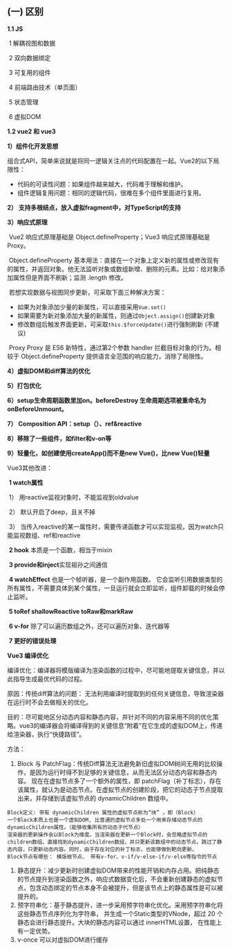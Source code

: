 ## (一) 区别

**1.1 JS**

​	1 解耦视图和数据

​	2 双向数据绑定

​	3 可复用的组件

​	4 前端路由技术（单页面）

​	5 状态管理

​	6 虚拟DOM

**1.2 vue2 和 vue3**

**1）组件化开发思想**

组合式API，简单来说就是将同一逻辑关注点的代码配置在一起。Vue2的以下局限性：

- 代码的可读性问题：如果组件越来越大，代码难于理解和维护。
- 组件逻辑复用问题：相同的逻辑代码，很难在多个组件里面进行复用。

**2） 支持多根结点，放入虚拟fragment中，对TypeScript的支持**

**3）响应式原理**

​		Vue2 响应式原理基础是 Object.defineProperty；Vue3 响应式原理基础是 Proxy。

​		Object.defineProperty 基本用法：直接在一个对象上定义新的属性或修改现有的属性，并返回对象。他无法监听对象或数组新增、删除的元素。比如：给对象添加属性但是界面不刷新；监测 .length 修改。

​		若想实现数据与视图同步更新，可采取下面三种解决方案：

- 如果为对象添加少量的新属性，可以直接采用`Vue.set()`
- 如果需要为新对象添加大量的新属性，则通过`Object.assign()`创建新对象
- 修改数组后触发界面更新，可采取`this.$forceUpdate()`进行强制刷新 (不建议)

​		Proxy Proxy 是 ES6 新特性，通过第2个参数 handler 拦截目标对象的行为。相较于 Object.defineProperty 提供语言全范围的响应能力，消除了局限性。

**4）虚拟DOM和diff算法的优化**

**5）打包优化**

**6）setup生命周期函数里加on。beforeDestroy 生命周期选项被重命名为 onBeforeUnmount。**

**7） Composition API：setup（）、ref&reactive**

**8）移除了一些组件，如filter和v-on等**

**9）轻量化，如创建使用createApp()而不是new Vue()，比new Vue()轻量**

Vue3其他改进：

​	**1 watch属性**

​	1） 用reactive监视对象时，不能监视到oldvalue

​	2） 默认开启了deep，且关不掉

​	3） 当传入reactive的某一属性时，需要传递函数才可以实现监视，因为watch只能监视数组、ref和reactive

​	**2 hook** 本质是一个函数，相当于mixin

​	**3 provide和inject**实现祖孙之间通信

​	**4 watchEffect** 也是一个帧听器，是一个副作用函数。 它会监听引用数据类型的所有属性，不需要具体到某个属性，一旦运行就会立即监听，组件卸载的时候会停止监听。

​	**5 toRef shallowReactive toRaw和markRaw**

​	**6 v-for** 除了可以遍历数组之外，还可以遍历对象、迭代器等

​    **7 更好的错误处理**

**Vue3 编译优化**

编译优化：编译器将模版编译为渲染函数的过程中，尽可能地提取关键信息，并以此指导生成最优代码的过程。

原因：传统diff算法的问题： 无法利用编译时提取到的任何关键信息，导致渲染器在运行时不会去做相关的优化。

目的：尽可能地区分动态内容和静态内容，并针对不同的内容采用不同的优化策略。vue3的编译器会将编译得到的关键信息“附着”在它生成的虚拟DOM上，传递给渲染器，执行“快捷路径”。

方法：

1. Block 与 PatchFlag：传统Diff算法无法避免新旧虚拟DOM树间无用的比较操作，是因为运行时得不到足够的关键信息，从而无法区分动态内容和静态内容。 现在在虚拟节点多了一个额外的属性，即 patchFlag（补丁标志），存在该属性，就认为是动态节点。在虚拟节点的创建阶段，把它的动态子节点提取出来，并存储到该虚拟节点的 dynamicChildren 数组中。

```
Block定义: 带有 dynamicChildren 属性的虚拟节点称为“块” ，即（Block）
一个Block本质上也是一个虚拟DOM, 比普通的虚拟节点多处一个用来存储动态节点的 dynamicChildren属性。（能够收集所有的动态子代节点）
渲染器的更新操作会以Block为维度。当渲染器在更新一个Block时，会忽略虚拟节点的children数组，直接找到dynamicChildren数组，并只更新该数组中的动态节点。跳过了静态内容，只更新动态内容。同时，由于存在对应的补丁标志，也能够做到靶向更新。
Block节点有哪些： 模版根节点、 带有v-for、v-if/v-else-if/v-else等指令的节点
```

1. 静态提升：减少更新时创建虚拟DOM带来的性能开销和内存占用。把纯静态的节点提升到渲染函数之外，响应式数据变化后，不会重新创建静态的虚拟节点，包含动态绑定的节点本身不会被提升，但是该节点上的静态属性是可以被提升的。
2. 预字符串化：基于静态提升，进一步采用预字符串化优化。采用预字符串化将这些静态节点序列化为字符串， 并生成一个Static类型的VNode，超过 20 个静态会进行静态提升。大块的静态内容可以通过 innerHTML设置， 在性能上有一定优势。
3. v-once 可以对虚拟DOM进行缓存